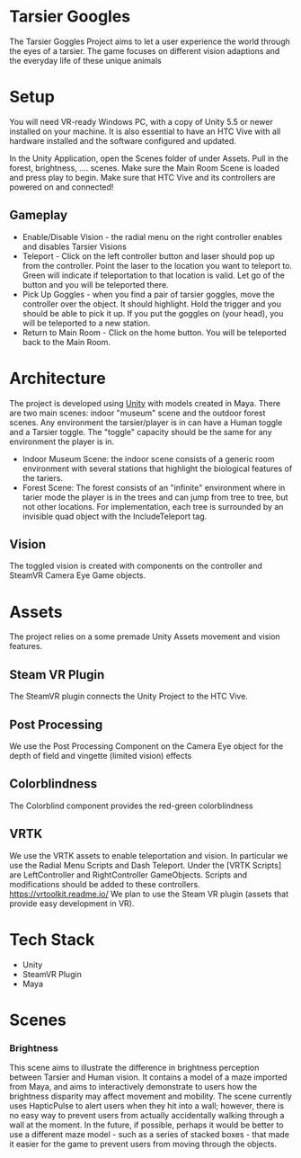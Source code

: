 # Tarsier Googles
The Tarsier Goggles Project aims to let a user experience the world through the eyes of a tarsier. The game focuses on different vision adaptions and the everyday life of these unique animals

# Setup

You will need VR-ready Windows PC, with a copy of Unity 5.5 or newer installed on your machine. It is also essential to have an HTC Vive with all hardware installed and the software configured and updated. 

In the Unity Application, open the Scenes folder of under Assets. Pull in the forest, brightness, .... scenes. Make sure the Main Room Scene is loaded and press play to begin. Make sure that HTC Vive and its controllers are powered on and connected!

## Gameplay
* Enable/Disable Vision - the radial menu on the right controller enables and disables Tarsier Visions
* Teleport - Click on the left controller button and laser should pop up from the controller. Point the laser to the location you want to teleport to. Green will indicate if teleportation to that location is valid. Let go of the button and you will be teleported there. 
* Pick Up Goggles - when you find a pair of tarsier goggles, move the controller over the object. It should highlight. Hold the trigger and you should be able to pick it up. If you put the goggles on (your head), you will be teleported to a new station.  
* Return to Main Room - Click on the home button. You will be teleported back to the Main Room. 

# Architecture
The project is developed using [Unity](https://unity3d.com/) with models created in Maya.
There are two main scenes: indoor "museum" scene and the outdoor forest scenes.
Any environment the tarsier/player is in can have a Human toggle and a Tarsier toggle. The "toggle" capacity should be the same for any environment the player is in.

* Indoor Museum Scene: the indoor scene consists of a generic room environment with several stations that highlight the biological features of the tariers.
* Forest Scene: The forest consists of an "infinite" environment where in tarier mode the player is in the trees and can jump from tree to tree, but not other locations. For implementation, each tree is surrounded by an invisible quad object with the IncludeTeleport tag. 

## Vision
The toggled vision is created with components on the controller and SteamVR Camera Eye Game objects. 

# Assets
The project relies on a some premade Unity Assets movement and vision features.
## Steam VR Plugin
The SteamVR plugin connects the Unity Project to the HTC Vive. 

## Post Processing
We use the Post Processing Component on the Camera Eye object for the depth of field and vingette (limited vision) effects

## Colorblindness
The Colorblind component provides the red-green colorblindness 

## VRTK
We use the VRTK assets to enable teleportation and vision. In particular we use the Radial Menu Scripts and Dash Teleport. Under the \[VRTK Scripts\] are LeftController and RightController GameObjects. Scripts and modifications should be added to these controllers. 
https://vrtoolkit.readme.io/
We plan to use the Steam VR plugin (assets that provide easy development in VR).

# Tech Stack
- Unity
- SteamVR Plugin
- Maya

# Scenes
### Brightness
This scene aims to illustrate the difference in brightness perception between Tarsier and Human vision. It contains a model of a maze imported from Maya, and aims to interactively demonstrate to users how the brightness disparity may affect movement and mobility. The scene currently uses HapticPulse to alert users when they hit into a wall; however, there is no easy way to prevent users from actually accidentally walking through a wall at the moment. In the future, if possible, perhaps it would be better to use a different maze model - such as a series of stacked boxes - that made it easier for the game to prevent users from moving through the objects.